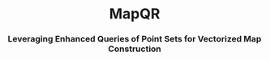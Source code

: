 <div align="center">
<h1>MapQR</h1>
<h3>Leveraging Enhanced Queries of Point Sets for Vectorized Map Construction</h3>
